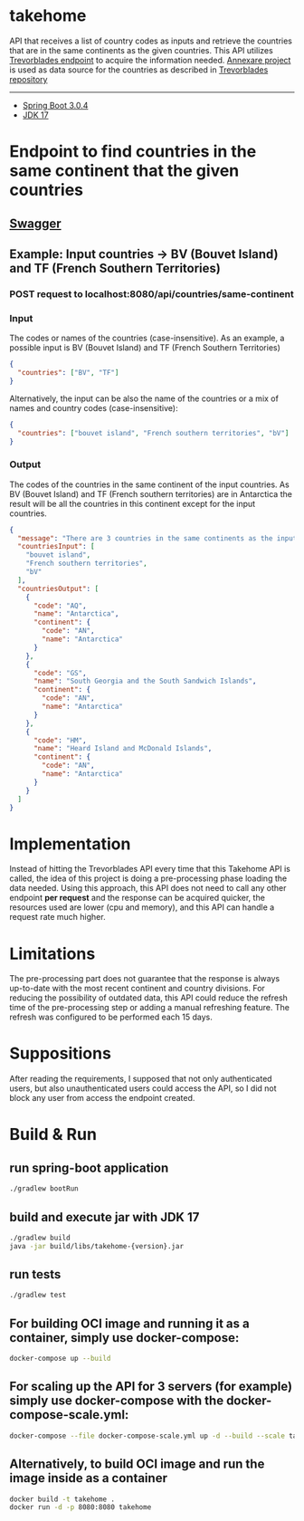 # takehome
API that receives a list of country codes as inputs and retrieve the countries that are in the same continents as the given countries.
This API utilizes [Trevorblades endpoint](https://countries.trevorblades.com/graphql) to acquire the information needed.
[Annexare project](https://annexare.github.io/Countries/) is used as data source for the countries as described in [Trevorblades repository](https://github.com/trevorblades/countries)  

<hr>

* [Spring Boot 3.0.4](https://start.spring.io/)
* [JDK 17](https://www.oracle.com/java/technologies/javase/jdk17-archive-downloads.html)

# Endpoint to find countries in the same continent that the given countries

## [Swagger](http://localhost:8080/swagger-ui/index.html) 

## Example: Input countries -> BV (Bouvet Island) and TF (French Southern Territories)

### POST request to localhost:8080/api/countries/same-continent

### Input
The codes or names of the countries (case-insensitive).
As an example, a possible input is BV (Bouvet Island) and TF (French Southern Territories)

```json
{
  "countries": ["BV", "TF"] 
}
```

Alternatively, the input can be also the name of the countries or a mix of names and country codes (case-insensitive):

```json
{
  "countries": ["bouvet island", "French southern territories", "bV"] 
}
```

### Output
The codes of the countries in the same continent of the input countries. 
As BV (Bouvet Island) and TF (French southern territories) are in Antarctica the result will be all the countries 
in this continent except for the input countries.

```json
{
  "message": "There are 3 countries in the same continents as the input countries bouvet island,French southern territories,bV",
  "countriesInput": [
    "bouvet island",
    "French southern territories",
    "bV"
  ],
  "countriesOutput": [
    {
      "code": "AQ",
      "name": "Antarctica",
      "continent": {
        "code": "AN",
        "name": "Antarctica"
      }
    },
    {
      "code": "GS",
      "name": "South Georgia and the South Sandwich Islands",
      "continent": {
        "code": "AN",
        "name": "Antarctica"
      }
    },
    {
      "code": "HM",
      "name": "Heard Island and McDonald Islands",
      "continent": {
        "code": "AN",
        "name": "Antarctica"
      }
    }
  ]
}
```

# Implementation
Instead of hitting the Trevorblades API every time that this Takehome API is called, the idea of this project is doing a pre-processing
phase loading the data needed. Using this approach, this API does not need to call any other endpoint **per request** and 
the response can be acquired quicker, the resources used are lower (cpu and memory), and this API can handle a request rate much higher.      

# Limitations
The pre-processing part does not guarantee that the response is always up-to-date with the most recent continent and country divisions. 
For reducing the possibility of outdated data, this API could reduce the refresh time of the pre-processing step or adding a manual refreshing feature. 
The refresh was configured to be performed each 15 days.

# Suppositions
After reading the requirements, I supposed that not only authenticated users, but also unauthenticated users could access the API, 
so I did not block any user from access the endpoint created.

# Build & Run 

## run spring-boot application
```bash
./gradlew bootRun
```

## build and execute jar with JDK 17
```bash
./gradlew build
java -jar build/libs/takehome-{version}.jar
```

## run tests
```bash
./gradlew test
```

## For building OCI image and running it as a container, simply use docker-compose:
```bash
docker-compose up --build
```

## For scaling up the API for 3 servers (for example) simply use docker-compose with the docker-compose-scale.yml:
```bash
docker-compose --file docker-compose-scale.yml up -d --build --scale takehome-server=3 
```

## Alternatively, to build OCI image and run the image inside as a container  
```bash
docker build -t takehome .
docker run -d -p 8080:8080 takehome
```